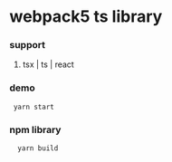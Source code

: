 # webpack5 ts library

### support

1.  tsx | ts | react

### demo 

```
 yarn start

```

### npm library

```
  yarn build

```

